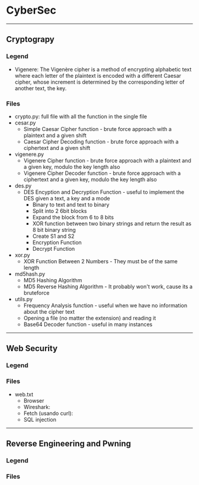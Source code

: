 # CyberSec

---

## Cryptograpy

### Legend
- Vigenere: The Vigenère cipher is a method of encrypting alphabetic text where each letter of the plaintext is encoded with a different Caesar cipher, whose increment is determined by the corresponding letter of another text, the key.

### Files
- crypto.py:  full file with all the function in the single file
- cesar.py
    - Simple Caesar Cipher function - brute force approach with a plaintext and a given shift
    - Caesar Cipher Decoding function - brute force approach with a ciphertext and a given shift
- vigenere.py
    - Vigenere Cipher function - brute force approach with a plaintext and a given key, modulo the key length also
    - Vigenere Cipher Decoder function - brute force approach with a ciphertext and a given key, modulo the key length also
- des.py
    - DES Encyption and Decryption Function - useful to implement the DES given a text, a key and a mode
        - Binary to text and text to binary
        - Split into 2 6bit blocks
        - Expand the block from 6 to 8 bits
        - XOR function between two binary strings and return the result as 8 bit binary string
        - Create S1 and S2
        - Encryption Function
        - Decrypt Function
- xor.py
    - XOR Function Between 2 Numbers - They must be of the same length
- md5hash.py
    - MD5 Hashing Algorithm
    - MD5 Reverse Hashing Algorithm - It probably won't work, cause its a bruteforce
- utils.py
    - Frequency Analysis function - useful when we have no information about the cipher text
    - Opening a file (no matter the extension) and reading it
    - Base64 Decoder function - useful in many instances

--- 

## Web Security

### Legend

### Files
- web.txt
    - Browser
    - Wireshark:
    - Fetch (usando curl):
    - SQL injection
---

## Reverse Engineering and Pwning

### Legend

### Files
